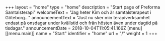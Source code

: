 +++
layout = "home"
type = "home"
description = "Start page of Preforma Samtalsterapi"
welcomeText = "Jag heter Kim och är samtalsterapeut i Göteborg..."
announcementText = "Just nu sker min terapiverksamhet endast på onsdagar under kvällstid och från hösten även under dagtid på tisdagar."
announcementDate = 2018-10-04T11:05:41.166Z
[menu]
[[menu.main]]
  name = "Start"
  identifier = "home"
  url = "/"
  weight = 1
+++

